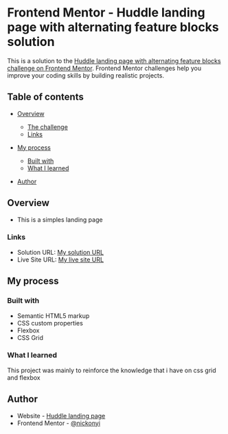 # Frontend Mentor - Huddle landing page with alternating feature blocks solution

This is a solution to the [Huddle landing page with alternating feature blocks challenge on Frontend Mentor](https://www.frontendmentor.io/challenges/huddle-landing-page-with-alternating-feature-blocks-5ca5f5981e82137ec91a5100). Frontend Mentor challenges help you improve your coding skills by building realistic projects. 

## Table of contents

- [Overview](#overview)
  - [The challenge](#the-challenge)
  - [Links](#links)
- [My process](#my-process)
  - [Built with](#built-with)
  - [What I learned](#what-i-learned)
  
- [Author](#author)



## Overview
- This is a simples landing page

### Links

- Solution URL: [My solution URL ](https://github.com/nickonyi/huddle-landing-page.git)
- Live Site URL: [My live site URL](https://nickonyi.github.io/huddle-landing-page/)

## My process

### Built with

- Semantic HTML5 markup
- CSS custom properties
- Flexbox
- CSS Grid
### What I learned
This project was mainly to reinforce the knowledge that i have on css grid and flexbox
## Author
- Website - [Huddle landing page](https://nickonyi.github.io/huddle-landing-page/)
- Frontend Mentor - [@nickonyi](https://www.frontendmentor.io/profile/nickonyi)
